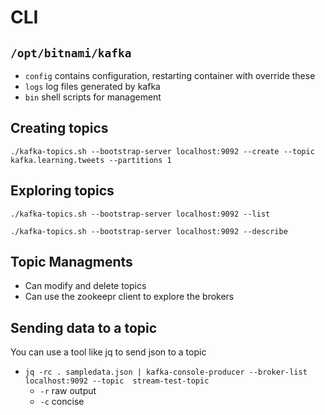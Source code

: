 # CLI

## `/opt/bitnami/kafka`
* `config` contains configuration, restarting container with override these
* `logs` log files generated by kafka
* `bin` shell scripts for management

## Creating topics
```
./kafka-topics.sh --bootstrap-server localhost:9092 --create --topic kafka.learning.tweets --partitions 1
```

## Exploring topics 
```
./kafka-topics.sh --bootstrap-server localhost:9092 --list
```

```
./kafka-topics.sh --bootstrap-server localhost:9092 --describe
```

## Topic Managments
* Can modify and delete topics
* Can use the zookeepr client to explore the brokers

## Sending data to a topic
You can use a tool like jq to send json to a topic

* `jq -rc . sampledata.json | kafka-console-producer --broker-list localhost:9092 --topic  stream-test-topic`
  * `-r` raw output
  * `-c` concise
